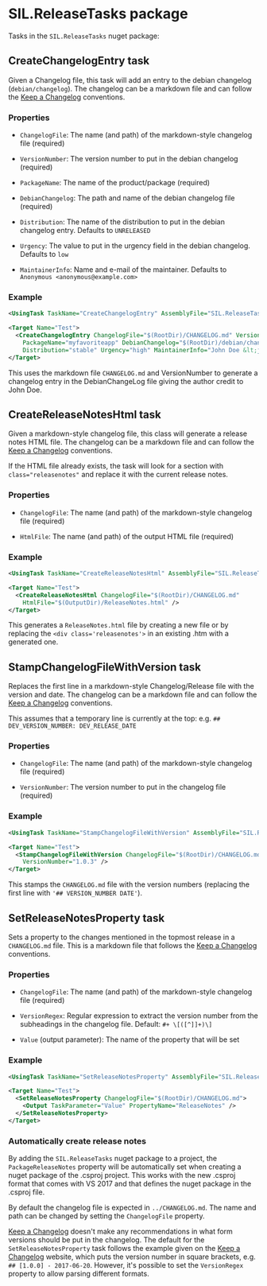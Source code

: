 # SIL.ReleaseTasks package

Tasks in the `SIL.ReleaseTasks` nuget package:

## CreateChangelogEntry task

Given a Changelog file, this task will add an entry to the debian changelog (`debian/changelog`).
The changelog can be a markdown file and can follow the
[Keep a Changelog](https://keepachangelog.com) conventions.

### Properties

- `ChangelogFile`: The name (and path) of the markdown-style changelog file (required)

- `VersionNumber`: The version number to put in the debian changelog (required)

- `PackageName`: The name of the product/package (required)

- `DebianChangelog`: The path and name of the debian changelog file (required)

- `Distribution`: The name of the distribution to put in the debian changelog entry. Defaults to
  `UNRELEASED`

- `Urgency`: The value to put in the urgency field in the debian changelog. Defaults to `low`

- `MaintainerInfo`: Name and e-mail of the maintainer. Defaults to
  `Anonymous <anonymous@example.com>`

### Example

```xml
<UsingTask TaskName="CreateChangelogEntry" AssemblyFile="SIL.ReleaseTasks.dll" />

<Target Name="Test">
  <CreateChangelogEntry ChangelogFile="$(RootDir)/CHANGELOG.md" VersionNumber="3.0.1"
    PackageName="myfavoriteapp" DebianChangelog="$(RootDir)/debian/changelog"
    Distribution="stable" Urgency="high" MaintainerInfo="John Doe &lt;john_doe@example.com&gt;" />
</Target>
```

This uses the markdown file `CHANGELOG.md` and VersionNumber to generate a changelog entry
in the DebianChangeLog file giving the author credit to John Doe.

## CreateReleaseNotesHtml task

Given a markdown-style changelog file, this class will generate a release notes HTML file. The
changelog can be a markdown file and can follow the [Keep a Changelog](https://keepachangelog.com)
conventions.

If the HTML file already exists, the task will look for a section with `class="releasenotes"`
and replace it with the current release notes.

### Properties

- `ChangelogFile`: The name (and path) of the markdown-style changelog file (required)

- `HtmlFile`: The name (and path) of the output HTML file (required)

### Example

```xml
<UsingTask TaskName="CreateReleaseNotesHtml" AssemblyFile="SIL.ReleaseTasks.dll" />

<Target Name="Test">
  <CreateReleaseNotesHtml ChangelogFile="$(RootDir)/CHANGELOG.md"
    HtmlFile="$(OutputDir)/ReleaseNotes.html" />
</Target>
```

This generates a `ReleaseNotes.html` file by creating a new file or by replacing the
`<div class='releasenotes'>` in an existing .htm with a generated one.

## StampChangelogFileWithVersion task

Replaces the first line in a markdown-style Changelog/Release file with the version and date. The
changelog can be a markdown file and can follow the [Keep a Changelog](https://keepachangelog.com)
conventions.

This assumes that a temporary line is currently at the top: e.g.
`## DEV_VERSION_NUMBER: DEV_RELEASE_DATE`

### Properties

- `ChangelogFile`: The name (and path) of the markdown-style changelog file (required)

- `VersionNumber`: The version number to put in the changelog file (required)

### Example

```xml
<UsingTask TaskName="StampChangelogFileWithVersion" AssemblyFile="SIL.ReleaseTasks.dll" />

<Target Name="Test">
  <StampChangelogFileWithVersion ChangelogFile="$(RootDir)/CHANGELOG.md"
    VersionNumber="1.0.3" />
</Target>
```

This stamps the `CHANGELOG.md` file with the version numbers (replacing the first line with
`'## VERSION_NUMBER DATE'`).

## SetReleaseNotesProperty task

Sets a property to the changes mentioned in the topmost release in a `CHANGELOG.md` file.
This is a markdown file that follows the [Keep a Changelog](https://keepachangelog.com)
conventions.

### Properties

- `ChangelogFile`: The name (and path) of the markdown-style changelog file (required)

- `VersionRegex`: Regular expression to extract the version number from the subheadings in the
  changelog file. Default: `#+ \[([^]]+)\]`

- `Value` (output parameter): The name of the property that will be set

### Example

```xml
<UsingTask TaskName="SetReleaseNotesProperty" AssemblyFile="SIL.ReleaseTasks.dll" />

<Target Name="Test">
  <SetReleaseNotesProperty ChangelogFile="$(RootDir)/CHANGELOG.md">
    <Output TaskParameter="Value" PropertyName="ReleaseNotes" />
  </SetReleaseNotesProperty>
</Target>
```

### Automatically create release notes

By adding the `SIL.ReleaseTasks` nuget package to a project, the `PackageReleaseNotes`
property will be automatically set when creating a nuget package of the .csproj project.
This works with the new .csproj format that comes with VS 2017 and that defines the
nuget package in the .csproj file.

By default the changelog file is expected in `../CHANGELOG.md`. The name and path can be
changed by setting the `ChangelogFile` property.

[Keep a Changelog](https://keepachangelog.com) doesn't make any recommendations in what form
versions should be put in the changelog. The default for the `SetReleaseNotesProperty` task
follows the example given on the [Keep a Changelog](https://keepachangelog.com) website, which
puts the version number in square brackets, e.g. `## [1.0.0] - 2017-06-20`. However, it's
possible to set the `VersionRegex` property to allow parsing different formats.
